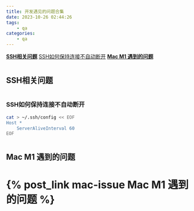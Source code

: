 ```yaml
---
title: 开发遇见的问题合集
date: 2023-10-26 02:44:26
tags:
    - qa
categories: 
    - qa
---
```


[__SSH相关问题__](#ssh)
[SSH如何保持连接不自动断开](#ssh_keepalive)
[__Mac M1 遇到的问题__](#mac)

# <h2 id="ssh">SSH相关问题</h2>

# <h3 id="ssh_keepalive">SSH如何保持连接不自动断开</h2>

```bash
cat > ~/.ssh/config << EOF
Host *
    ServerAliveInterval 60
EOF
```

# <h2 id="mac">Mac M1 遇到的问题</h2>

# {% post_link mac-issue Mac M1 遇到的问题 %}

